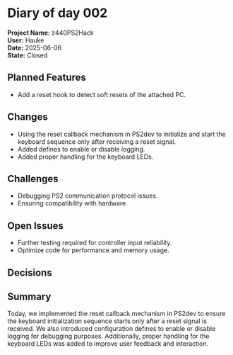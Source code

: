 # Diary of day 002

__Project Name:__ z440PS2Hack\
__User:__ Hauke\
__Date:__ 2025-06-06\
__State:__ Closed

## Planned Features

- Add a reset hook to detect soft resets of the attached PC.

## Changes

- Using the reset callback mechanism in PS2dev to initialize and start the keyboard sequence only after receiving a reset signal.
- Added defines to enable or disable logging.
- Added proper handling for the keyboard LEDs.

## Challenges

- Debugging PS2 communication protocol issues.
- Ensuring compatibility with hardware.

## Open Issues

- Further testing required for controller input reliability.
- Optimize code for performance and memory usage.

## Decisions


## Summary

Today, we implemented the reset callback mechanism in PS2dev to ensure the keyboard initialization sequence starts only after a reset signal is received. We also introduced configuration defines to enable or disable logging for debugging purposes. Additionally, proper handling for the keyboard LEDs was added to improve user feedback and interaction.
